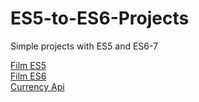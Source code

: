 # ES5-to-ES6-Projects
Simple projects with ES5 and ES6-7


[Film ES5](https://akin-elmas.github.io/Film-OOP-ES5/) <br>
[Film ES6](https://akin-elmas.github.io/Film-OOP-ES6/) <br>
[Currency Api](https://akin-elmas.github.io/currency-api/)
